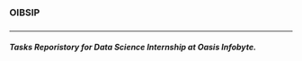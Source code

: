 <h3><strong>OIBSIP</strong><h3>
<hr>
<h5>Tasks Reporistory for Data Science Internship at <strong>Oasis Infobyte.</strong></h5>
